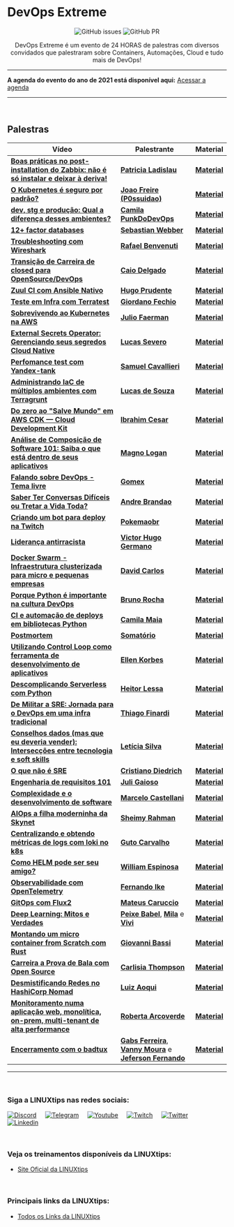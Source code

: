 #  DevOps Extreme

<p align="center">

  <img alt="GitHub issues" src="https://img.shields.io/github/issues/badtuxx/DevOpsExtreme">
  <img alt="GitHub PR" src="https://img.shields.io/github/issues-pr/badtuxx/DevOpsExtreme">

</p>

<p align="center">
DevOps Extreme é um evento de 24 HORAS de palestras com diversos convidados que palestraram sobre Containers, Automações, Cloud e tudo mais de DevOps!
</p>

---

**A agenda do evento do ano de 2021 está disponível aqui:** [Acessar a agenda](agenda2021.md)

---

</br>

## Palestras

| Vídeo | Palestrante | Material |
| -- | -- | --: 
| [**Boas práticas no post-installation do Zabbix: não é só instalar e deixar à deriva!**](https://www.youtube.com/watch?v=0UVZRy_ip-o) | [**Patricia Ladislau**](https://www.linkedin.com/in/patricialadislausilva/)                                  | [**Material**](###)
| [**O Kubernetes é seguro por padrão?**](https://www.youtube.com/watch?v=oQWkvEJOQno)                    |                         [**Joao Freire (P0ssuidao)**](https://www.linkedin.com/in/joaopaulocunhafreire/) | [**Material**](###)
| [**dev, stg e produção: Qual a diferença desses ambientes?**](https://www.youtube.com/watch?v=xU0eBnieKvA)                       |                                       [**Camila PunkDoDevOps**](https://www.linkedin.com/in/camilla-martins-603344115/) | [**Material**](###)
| [**12+ factor databases**](https://www.youtube.com/watch?v=LD4m3sABLi8)                             |                                        [**Sebastian Webber**](https://www.linkedin.com/in/sebawebber/) | [**Material**](talks/sebawebber/12-factor-databases.pdf)
| [**Troubleshooting com Wireshark**](https://www.youtube.com/watch?v=lpD42HhVGUU)                             |                                        [**Rafael Benvenuti**](https://www.linkedin.com/in/rafaelbenvenuti/) | [**Material**](###)
| [**Transição de Carreira de closed para OpenSource/DevOps**](https://www.youtube.com/watch?v=MAIz2URIpR4)                             |                                        [**Caio Delgado**](https://www.linkedin.com/in/caio-delgado/) | [**Material**](###)
| [**Zuul CI com Ansible Nativo**](https://www.youtube.com/watch?v=ETZYDvAYLX4)                             |                                        [**Hugo Prudente**](https://www.linkedin.com/in/hugoprudente/) | [**Material**](talks/hugoprudente/zuul-ci-30min.pdf)
| [**Teste em Infra com Terratest**](https://www.youtube.com/watch?v=3sCWYptgo2s)                             |                                        [**Giordano Fechio**](https://www.linkedin.com/in/gfechio/) | [**Material**](talks/GiordanoFechio)
| [**Sobrevivendo ao Kubernetes na AWS**](https://www.youtube.com/watch?v=Qx6mwKBGhEA)                             |                                        [**Julio Faerman**](https://www.linkedin.com/in/faermanj/) | [**Material**](###)
| [**External Secrets Operator: Gerenciando seus segredos Cloud Native**](https://www.youtube.com/watch?v=_FplKCwBXw8)                             |                                        [**Lucas Severo**](https://www.linkedin.com/in/lucas-severo-317540185/) | [**Material**](###)
| [**Perfomance test com Yandex-tank**](https://www.youtube.com/watch?v=refiBxIMdzo)                             |                                        [**Samuel Cavallieri**](https://www.linkedin.com/in/samuel-cavallieri/) | [**Material**](talks/samuel_cavallieri/performance_test_com_yandex_tank.pdf)
| [**Administrando IaC de múltiplos ambientes com Terragrunt**](https://www.youtube.com/watch?v=50_NwnFIiBM)                             |                                        [**Lucas de Souza**](https://www.linkedin.com/in/ldsouza1220/) | [**Material**](###)
| [**Do zero ao "Salve Mundo" em AWS CDK — Cloud Development Kit**](####) | [**Ibrahim Cesar**](https://www.linkedin.com/in/ibrahimcesar/) | [**Material**](talks/ibrahimcesar)
| [**Análise de Composição de Software 101: Saiba o que está dentro de seus aplicativos**](####) | [**Magno Logan**](https://www.linkedin.com/in/magnologan/) | [**Material**](###)
| [**Falando sobre DevOps - Tema livre**](####) | [**Gomex**](https://www.linkedin.com/in/rbgomes/) | [**Material**](###) 
| [**Saber Ter Conversas Difíceis ou Tretar a Vida Toda?**](####) | [**Andre Brandao**](https://twitter.com/absbrandao) | [**Material**](###) |
| [**Criando um bot para deploy na Twitch**](####) | [**Pokemaobr**](https://www.linkedin.com/in/pokemaobr/) | [**Material**](###)  |
| [**Liderança antirracista**](####) | [**Victor Hugo Germano**](https://www.linkedin.com/in/victorhg/) | [**Material**](###)  |
| [**Docker Swarm - Infraestrutura clusterizada para micro e pequenas empresas**](####) | [**David Carlos**](https://www.linkedin.com/in/davidcarlos13/) | [**Material**](###)  |
| [**Porque Python é importante na cultura DevOps**](####) | [**Bruno Rocha**](https://www.linkedin.com/in/rochacbruno/) | [**Material**](###)  |
| [**CI e automação de deploys em bibliotecas Python**](####) | [**Camila Maia**](https://www.linkedin.com/in/cmaiacd/) | [**Material**](###)  |
| [**Postmortem**](####) | [**Somatório**](https://twitter.com/somatorio) | [**Material**](###) |
| [**Utilizando Control Loop como ferramenta de desenvolvimento de aplicativos**](####) | [**Ellen Korbes**](https://www.linkedin.com/in/ellenkorbes/) | [**Material**](###)  |
| [**Descomplicando Serverless com Python**](####) | [**Heitor Lessa**](https://www.linkedin.com/in/heitorlessa/) | [**Material**](###)  |
| [**De Militar a SRE: Jornada para o DevOps em uma infra tradicional**](####) | [**Thiago Finardi**](https://www.linkedin.com/in/thiagofinardi/) | [**Material**](###)  |
| [**Conselhos dados (mas que eu deveria vender): Intersecções entre tecnologia e soft skills**](####) | [**Letícia Silva**](https://www.linkedin.com/in/lsilvadev/) | [**Material**](https://www.canva.com/design/DAEPSZ0dmEM/7rCBPZfsXm8DDUbX_VNZig/view?utm_content=DAEPSZ0dmEM)
| [**O que não é SRE**](####) | [**Cristiano Diedrich**](https://www.linkedin.com/in/cristianodiedrich/) | [**Material**](###)  |
| [**Engenharia de requisitos 101**](####) | [**Juli Gaioso**](https://www.linkedin.com/in/juligaioso/) | [**Material**](###)  |
| [**Complexidade e o desenvolvimento de software**](####) | [**Marcelo Castellani**](https://www.linkedin.com/in/mfcastellani/) | [**Material**](talks/marcelo_castellani/Complexidade.pdf) |
| [**AIOps a filha moderninha da Skynet**](####) | [**Sheimy Rahman**](https://www.linkedin.com/in/sheimyrahman/) | [**Material**](###) |
| [**Centralizando e obtendo métricas de logs com loki no k8s**](####) | [**Guto Carvalho**](https://www.linkedin.com/in/falagutera/) | [**Material**](###)  |
| [**Como HELM pode ser seu amigo?**](####) | [**William Espinosa**](https://www.linkedin.com/in/william-espinosa-713909b2/) | [**Material**](###)  |
| [**Observabilidade com OpenTelemetry**](####) | [**Fernando Ike**](https://www.linkedin.com/in/fernandoike/) | [**Material**](###)  |
| [**GitOps com Flux2**](####) | [**Mateus Caruccio**](https://www.linkedin.com/in/mateus-caruccio/) | [**Material**](###)  |
| [**Deep Learning: Mitos e Verdades**](####) | [**Peixe Babel**](https://www.linkedin.com/in/camila-laranjeira-a65b9069/), [**Mila**](https://twitter.com/milalaranjeira) e [**Vivi**](https://twitter.com/avivimota) | [**Material**](###) |
| [**Montando um micro container from Scratch com Rust**](####) | [**Giovanni Bassi**](https://www.linkedin.com/in/giovannibassi/) | [**Material**](###)  |
| [**Carreira a Prova de Bala com Open Source**](####) | [**Carlisia Thompson**](https://www.linkedin.com/in/carlisia/) | [**Material**](###)  |
| [**Desmistificando Redes no HashiCorp Nomad**](####) | [**Luiz Aoqui**](https://www.linkedin.com/in/luizaoqui/) | [**Material**](talks/luiz) |
| [**Monitoramento numa aplicação web, monolítica, on-prem, multi-tenant de alta performance**](####) | [**Roberta Arcoverde**](https://www.linkedin.com/in/robertaarcoverde/) | [**Material**](###)  |
| [**Encerramento com o badtux** ](####) | [**Gabs Ferreira**](https://www.linkedin.com/in/gabsferreira/), [**Vanny Moura**](https://twitter.com/WonderWanny) e [**Jeferson Fernando**](https://twitter.com/WonderWanny) | [**Material**](###) |



---

</br>

### Siga a LINUXtips nas redes sociais:

 [![Discord](https://img.shields.io/badge/Discord-7289DA?logo=discord&logoColor=white)](https://discord.gg/fpYjDcZgJ8) &nbsp; &nbsp;
 [![Telegram](https://img.shields.io/badge/Telegram-2CA5E0?logo=telegram&logoColor=white)](https://t.me/canalLINUXtips) &nbsp; &nbsp;
 [![Youtube](https://img.shields.io/badge/YouTube-FF0000?logo=youtube&logoColor=white)](https://goo.gl/wJDWwg) &nbsp; &nbsp;
 [![Twitch](https://img.shields.io/badge/Twitch-9146FF?logo=twitch&logoColor=white)](https://twitch.tv/LINUXtips) &nbsp; &nbsp;
 [![Twitter](https://img.shields.io/badge/Twitter-1DA1F2?logo=twitter&logoColor=white)](https://twitter.com/linuxtipsbr) &nbsp; &nbsp;
 [![Linkedin](https://img.shields.io/badge/LinkedIn-0077B5?logo=linkedin&logoColor=white)](https://www.linkedin.com/company/linuxtips/)

</br>

### Veja os treinamentos disponíveis da LINUXtips:

* [Site Oficial da LINUXtips](https://linuxtips.io/loja)

</br>

### Principais links da LINUXtips:

* [Todos os Links da LINUXtips](https://linktr.ee/LINUXtips)
